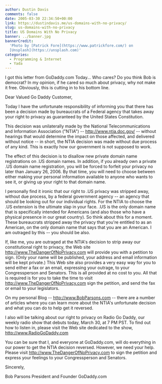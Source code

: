 ```yaml
---
author: Dustin Davis
comments: false
date: 2005-03-30 22:34:50+00:00
link: https://dustindavis.me/us-domains-with-no-privacy/
slug: us-domains-with-no-privacy
title: US Domains With No Privacy
banner: ../banner.jpg
bannerCredit:
  'Photo by [Patrick Fore](https://www.patrickfore.com/) on
  [Unsplash](https://unsplash.com)'
categories:
  - Programming & Internet
  - Yada
---
```


I got this letter from GoDaddy.com Today... Who cares? Do you think Bob is
democrat? In my opinion, if he cared so much about privacy, why not make it
free. Obviously, this is cutting in to his bottom line.

Dear Valued Go Daddy Customer,

Today I have the unfortunate responsibility of informing you that there has been
a decision made by bureaucrats of a Federal agency that takes away your right to
privacy as guaranteed by the United States Constitution.

<!-- more -->

This decision was unilaterally made by the National Telecommunications and
Information Association ("NTIA") -- http://www.ntia.doc.gov/ -- without hearings
that would determine the impact on those affected, and delivered without notice
-- in short, the NTIA decision was made without due process of any kind. This is
exactly how our government is not supposed to work.

The effect of this decision is to disallow new private domain name registrations
on .US domain names. In addition, if you already own a private .US domain name
registration, you will be forced to forfeit your privacy no later than January
26, 2006. By that time, you will need to choose between either making your
personal information available to anyone who wants to see it, or giving up your
right to that domain name.

I personally find it ironic that our right to .US privacy was stripped away,
without due process, by a federal government agency -- an agency that should be
looking out for our individual rights. For the NTIA to choose the .US extension
is the ultimate slap in your face. .US is the only domain name that is
specifically intended for Americans (and also those who have a physical presence
in our great country). So think about this for a moment. These bureaucrats
stripped away the privacy that you're entitled to as an American, on the only
domain name that says that you are an American. I am outraged by this -- you
should be also.

If, like me, you are outraged at the NTIA's decision to strip away our
constitutional right to privacy, the Web site
http://www.TheDangerOfNoPrivacy.com will provide you with a petition to sign.
(Only your name will be published, your address and email information will be
kept private.) This Web site also provides a very easy way for you to send
either a fax or an email, expressing your outrage, to your Congressperson and
Senators. This is all provided at no cost to you. All that is required is for
you to take the time to visit http://www.TheDangerOfNoPrivacy.com sign the
petition, and send the fax or email to your legislators.

On my personal Blog -- http://www.BobParsons.com -- there are a number of
articles where you can learn more about the NTIA's unfortunate decision and what
you can do to help get it reversed.

I also will be talking about our right to privacy on Radio Go Daddy, our weekly
radio show that debuts today, March 30, at 7 PM PST. To find out how to listen
in, please visit the Web site dedicated to the show, http://www.RadioGoDaddy.com

You can be sure that I, and everyone at GoDaddy.com, will do everything in our
power to get the NTIA decision reversed. However, we need your help. Please
visit http://www.TheDangerOfNoPrivacy.com to sign the petition and express your
feelings to your Congressperson and Senators.

Sincerely,

Bob Parsons President and Founder GoDaddy.com

